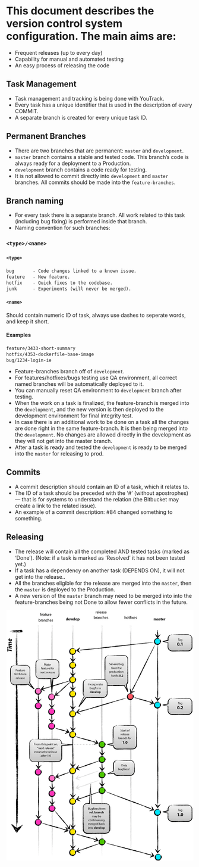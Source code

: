 # This document describes the version control system configuration. The main aims are: #

* Frequent releases (up to every day)
* Capability for manual and automated testing
* An easy process of releasing the code


Task Management
-------------------

* Task management and tracking is being done with YouTrack.
* Every task has a unique identifier that is used in the description of every COMMIT.
* A separate branch is created for every unique task ID.



Permanent Branches
------------------

* There are two branches that are permanent: `master` and `development`.
* `master` branch contains a stable and tested code. This branch’s code is always ready for a deployment to a Production.
* `development` branch contains a code ready for testing.
* It is not allowed to commit directly into `development` and `master` branches. All commits should be made into the `feature-branches`.


Branch naming
------------------------------

* For every task there is a separate branch. All work related to this task (including bug fixing) is performed inside that branch.
* Naming convention for such branches:


### `<type>/<name>`

#### `<type>`
```
bug       - Code changes linked to a known issue.
feature   - New feature.
hotfix    - Quick fixes to the codebase.
junk      - Experiments (will never be merged).
```

#### `<name>`
Should contain numeric ID of task,
always use dashes to seperate words, and keep it short.

#### Examples
```
feature/3433-short-summary
hotfix/4353-dockerfile-base-image
bug/1234-login-ie
```
* Feature-branches branch off of `development`.
* For features/hotfixes/bugs testing use QA environment, all correct named branches will be automatically deployed to it.
* You can manually reset QA environment to `development` branch after testing.
* When the work on a task is finalized, the feature-branch is merged into the `development`, and the new version is then deployed to the development environment for final integrity test.
* In case there is an additional work to be done on a task all the changes are done right in the same feature-branch. It is then being merged into the `development`. No changes are allowed directly in the development as they will not get into the master branch.
* After a task is ready and tested the `development` is ready to be merged into the `master` for releasing to prod.


Commits
-------

* A commit description should contain an ID of a task, which it relates to.
* The ID of a task should be preceded with the ‘#’ (without apostrophes) — that is for systems to understand the relation (the Bitbucket may create a link to the related issue).
* An example of a commit description: #84 changed something to something.


Releasing
-----

* The release will contain all the completed AND tested tasks (marked as ‘Done’). (Note: if a task is marked as ‘Resolved’ it has not been tested yet.)
* If a task has a dependency on another task (DEPENDS ON), it will not get into the release..
* All the branches eligible for the release are merged into the `master`, then the `master` is deployed to the Production.
* A new version of the `master` branch may need to be merged into into the feature-branches being not Done to allow fewer conflicts in the future.


![gitflow1](git-flow.png "gitflow")
